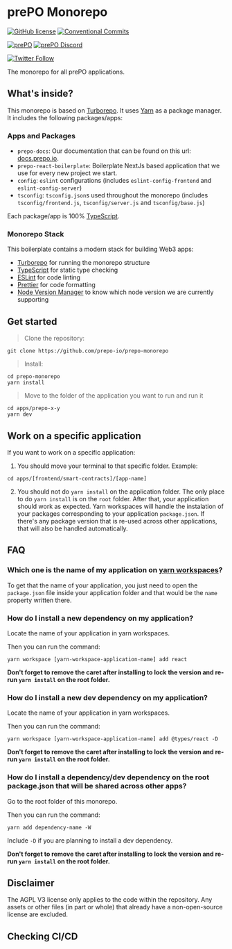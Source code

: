 # prePO Monorepo

[![GitHub license](https://img.shields.io/badge/License-GPLv3-blue.svg)](https://github.com/prepo-io/prepo-monorepo/blob/main/LICENSE)
[![Conventional Commits](https://img.shields.io/badge/Conventional%20Commits-1.0.0-yellow.svg)](https://conventionalcommits.org)

[![prePO](https://img.shields.io/badge/Discord-7289DA?style=for-the-badge&logo=discord&logoColor=white)](https://discord.gg/XSQRdJactS)
[![prePO Discord](https://badgen.net/discord/members/XSQRdJactS)](https://discord.gg/XSQRdJactS)

[![Twitter Follow](https://img.shields.io/twitter/follow/prepo_io?style=social&logo=twitter)](https://twitter.com/prepo_io)

The monorepo for all prePO applications.

## What's inside?

This monorepo is based on [Turborepo](https://github.com/vercel/turborepo).
It uses [Yarn](https://classic.yarnpkg.com/lang/en/) as a package manager. It includes the following packages/apps:

### Apps and Packages

- `prepo-docs`: Our documentation that can be found on this url: [docs.prepo.io](https://docs.prepo.io/).
- `prepo-react-boilerplate`: Boilerplate NextJs based application that we use for every new project we start.
- `config`: `eslint` configurations (includes `eslint-config-frontend` and `eslint-config-server`)
- `tsconfig`: `tsconfig.json`s used throughout the monorepo (includes `tsconfig/frontend.js`, `tsconfig/server.js` and `tsconfig/base.js`)

Each package/app is 100% [TypeScript](https://www.typescriptlang.org/).

### Monorepo Stack

This boilerplate contains a modern stack for building Web3 apps:

- [Turborepo](https://github.com/vercel/turborepo) for running the monorepo structure
- [TypeScript](https://www.typescriptlang.org/) for static type checking
- [ESLint](https://eslint.org/) for code linting
- [Prettier](https://prettier.io) for code formatting
- [Node Version Manager](https://github.com/nvm-sh/nvm) to know which node version we are currently supporting

## Get started

> Clone the repository:

```
git clone https://github.com/prepo-io/prepo-monorepo
```

> Install:

```
cd prepo-monorepo
yarn install
```

> Move to the folder of the application you want to run and run it

```
cd apps/prepo-x-y
yarn dev
```

## Work on a specific application

If you want to work on a specific application:

1. You should move your terminal to that specific folder. Example:

```
cd apps/[frontend/smart-contracts]/[app-name]
```

2. You should not do `yarn install` on the application folder. The only place to do `yarn install` is on the `root` folder. After that, your application should work as expected.
   Yarn workspaces will handle the instalation of your packages corresponding to your application `package.json`.
   If there's any package version that is re-used across other applications, that will also be handled automatically.

## FAQ

### Which one is the name of my application on [yarn workspaces](https://classic.yarnpkg.com/en/docs/cli/workspace)?

To get that the name of your application, you just need to open the `package.json` file inside your application folder and that would be the `name` property written there.

### How do I install a new dependency on my application?

Locate the name of your application in yarn workspaces.

Then you can run the command:

```
yarn workspace [yarn-workspace-application-name] add react
```

**Don't forget to remove the caret after installing to lock the version and re-run `yarn install` on the root folder.**

### How do I install a new dev dependency on my application?

Locate the name of your application in yarn workspaces.

Then you can run the command:

```
yarn workspace [yarn-workspace-application-name] add @types/react -D
```

**Don't forget to remove the caret after installing to lock the version and re-run `yarn install` on the root folder.**

### How do I install a dependency/dev dependency on the root package.json that will be shared across other apps?

Go to the root folder of this monorepo.

Then you can run the command:

```
yarn add dependency-name -W
```

Include `-D` if you are planning to install a dev dependency.

**Don't forget to remove the caret after installing to lock the version and re-run `yarn install` on the root folder.**

## Disclaimer

The AGPL V3 license only applies to the code within the repository. Any assets or other files (in part or whole) that already have a non-open-source license are excluded.

## Checking CI/CD